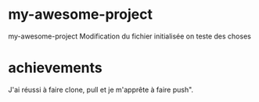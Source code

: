 # my-awesome-project
my-awesome-project
Modification du fichier initialisée
on teste des choses

# achievements
J'ai réussi à faire clone, pull et je m'apprête à faire push".